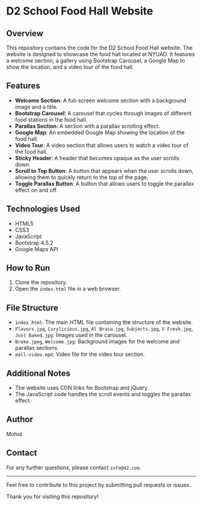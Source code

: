 # D2 School Food Hall Website

## Overview

This repository contains the code for the D2 School Food Hall website. The website is designed to showcase the food hall located at NYUAD. It features a welcome section, a gallery using Bootstrap Carousel, a Google Map to show the location, and a video tour of the food hall.

## Features

- **Welcome Section**: A full-screen welcome section with a background image and a title.
- **Bootstrap Carousel**: A carousel that cycles through images of different food stations in the food hall.
- **Parallax Section**: A section with a parallax scrolling effect.
- **Google Map**: An embedded Google Map showing the location of the food hall.
- **Video Tour**: A video section that allows users to watch a video tour of the food hall.
- **Sticky Header**: A header that becomes opaque as the user scrolls down.
- **Scroll to Top Button**: A button that appears when the user scrolls down, allowing them to quickly return to the top of the page.
- **Toggle Parallax Button**: A button that allows users to toggle the parallax effect on and off.

## Technologies Used

- HTML5
- CSS3
- JavaScript
- Bootstrap 4.5.2
- Google Maps API

## How to Run

1. Clone the repository.
2. Open the `index.html` file in a web browser.

## File Structure

- `index.html`: The main HTML file containing the structure of the website.
- `Flavors.jpg`, `Curylicious.jpg`, `Al Brasa.jpg`, `Subjects.jpg`, `V Fresh.jpg`, `Just Baked.jpg`: Images used in the carousel.
- `Broke.jpeg`, `Welcome.jpg`: Background images for the welcome and parallax sections.
- `mall-video.mp4`: Video file for the video tour section.

## Additional Notes

- The website uses CDN links for Bootstrap and jQuery.
- The JavaScript code handles the scroll events and toggles the parallax effect.

## Author

Mohid

## Contact

For any further questions, please contact `info@d2.com`.

---

Feel free to contribute to this project by submitting pull requests or issues.

Thank you for visiting this repository!
